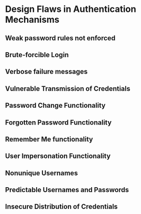 # Design Flaws in Authentication Mechanisms

## **Weak password rules not enforced**

## **Brute-forcible Login**


## **Verbose failure messages**


## **Vulnerable Transmission of Credentials**


## **Password Change Functionality**


## **Forgotten Password Functionality**


## Remember Me functionality


## **User Impersonation Functionality**

## **Nonunique Usernames**

## **Predictable Usernames and Passwords**


## **Insecure Distribution of Credentials**